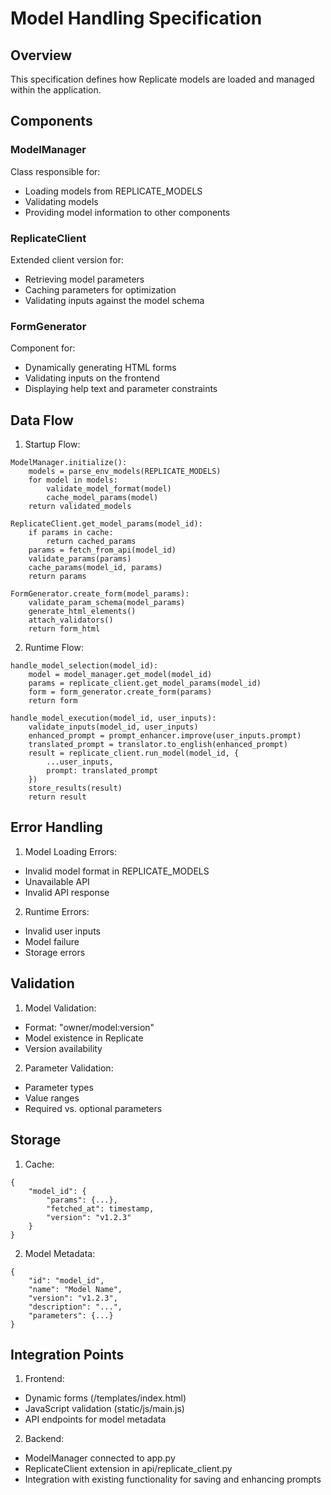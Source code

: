 # Model Handling Specification

## Overview
This specification defines how Replicate models are loaded and managed within the application.

## Components

### ModelManager
Class responsible for:
- Loading models from REPLICATE_MODELS
- Validating models
- Providing model information to other components

### ReplicateClient
Extended client version for:
- Retrieving model parameters
- Caching parameters for optimization
- Validating inputs against the model schema

### FormGenerator
Component for:
- Dynamically generating HTML forms
- Validating inputs on the frontend
- Displaying help text and parameter constraints

## Data Flow

1. Startup Flow:
```
ModelManager.initialize():
    models = parse_env_models(REPLICATE_MODELS)
    for model in models:
        validate_model_format(model)
        cache_model_params(model)
    return validated_models

ReplicateClient.get_model_params(model_id):
    if params in cache:
        return cached_params
    params = fetch_from_api(model_id)
    validate_params(params)
    cache_params(model_id, params)
    return params

FormGenerator.create_form(model_params):
    validate_param_schema(model_params)
    generate_html_elements()
    attach_validators()
    return form_html
```

2. Runtime Flow:
```
handle_model_selection(model_id):
    model = model_manager.get_model(model_id)
    params = replicate_client.get_model_params(model_id)
    form = form_generator.create_form(params)
    return form

handle_model_execution(model_id, user_inputs):
    validate_inputs(model_id, user_inputs)
    enhanced_prompt = prompt_enhancer.improve(user_inputs.prompt)
    translated_prompt = translator.to_english(enhanced_prompt)
    result = replicate_client.run_model(model_id, {
        ...user_inputs,
        prompt: translated_prompt
    })
    store_results(result)
    return result
```

## Error Handling

1. Model Loading Errors:
- Invalid model format in REPLICATE_MODELS
- Unavailable API
- Invalid API response

2. Runtime Errors:
- Invalid user inputs
- Model failure
- Storage errors

## Validation

1. Model Validation:
- Format: "owner/model:version"
- Model existence in Replicate
- Version availability

2. Parameter Validation:
- Parameter types
- Value ranges
- Required vs. optional parameters

## Storage

1. Cache:
```
{
    "model_id": {
        "params": {...},
        "fetched_at": timestamp,
        "version": "v1.2.3"
    }
}
```

2. Model Metadata:
```
{
    "id": "model_id",
    "name": "Model Name",
    "version": "v1.2.3",
    "description": "...",
    "parameters": {...}
}
```

## Integration Points

1. Frontend:
- Dynamic forms (/templates/index.html)
- JavaScript validation (static/js/main.js)
- API endpoints for model metadata

2. Backend:
- ModelManager connected to app.py
- ReplicateClient extension in api/replicate_client.py
- Integration with existing functionality for saving and enhancing prompts